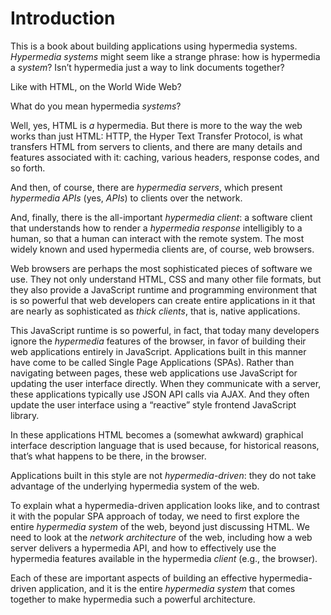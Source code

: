 # Introduction

This is a book about building applications using hypermedia systems. _Hypermedia systems_ might seem like a strange phrase: how is hypermedia a _system_? Isn’t hypermedia just a way to link documents together?

Like with HTML, on the World Wide Web?

What do you mean hypermedia _systems_?

Well, yes, HTML is _a_ hypermedia. But there is more to the way the web works than just HTML: HTTP, the Hyper Text Transfer Protocol, is what transfers HTML from servers to clients, and there are many details and features associated with it: caching, various headers, response codes, and so forth.

And then, of course, there are _hypermedia servers_, which present _hypermedia APIs_ (yes, _APIs_) to clients over the network.

And, finally, there is the all-important _hypermedia client_: a software client that understands how to render a _hypermedia response_ intelligibly to a human, so that a human can interact with the remote system. The most widely known and used hypermedia clients are, of course, web browsers.

Web browsers are perhaps the most sophisticated pieces of software we use. They not only understand HTML, CSS and many other file formats, but they also provide a JavaScript runtime and programming environment that is so powerful that web developers can create entire applications in it that are nearly as sophisticated as _thick clients_, that is, native applications.

This JavaScript runtime is so powerful, in fact, that today many developers ignore the _hypermedia_ features of the browser, in favor of building their web applications entirely in JavaScript. Applications built in this manner have come to be called Single Page Applications (SPAs). Rather than navigating between pages, these web applications use JavaScript for updating the user interface directly. When they communicate with a server, these applications typically use JSON API calls via AJAX. And they often update the user interface using a “reactive” style frontend JavaScript library.

In these applications HTML becomes a (somewhat awkward) graphical interface description language that is used because, for historical reasons, that’s what happens to be there, in the browser.

Applications built in this style are not _hypermedia-driven_: they do not take advantage of the underlying hypermedia system of the web.

To explain what a hypermedia-driven application looks like, and to contrast it with the popular SPA approach of today, we need to first explore the entire _hypermedia system_ of the web, beyond just discussing HTML. We need to look at the _network architecture_ of the web, including how a web server delivers a hypermedia API, and how to effectively use the hypermedia features available in the hypermedia _client_ (e.g., the browser).

Each of these are important aspects of building an effective hypermedia-driven application, and it is the entire _hypermedia system_ that comes together to make hypermedia such a powerful architecture.